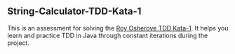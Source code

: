 ## String-Calculator-TDD-Kata-1
This is an assessment for solving the [Roy Osherove TDD Kata-1](https://osherove.com/tdd-kata-1). 
It helps you learn and practice TDD in Java through constant iterations during the project.
